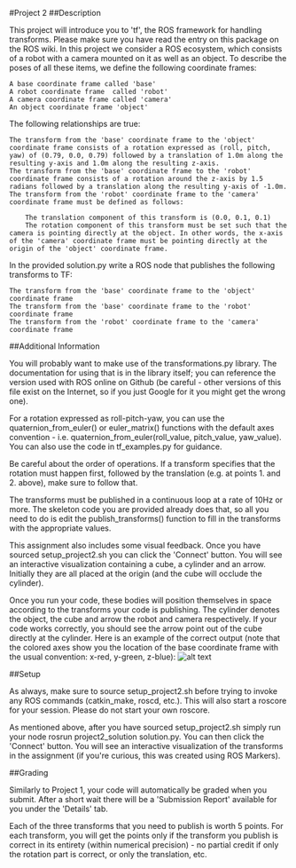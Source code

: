 #Project 2
##Description

This project will introduce you to 'tf', the ROS framework for handling transforms. Please make sure you have read the entry on this package on the ROS wiki. In this project we consider a ROS ecosystem, which consists of a robot with a camera mounted on it as well as an object. To describe the poses of all these items, we define the following coordinate frames:

    A base coordinate frame called 'base'
    A robot coordinate frame  called 'robot'
    A camera coordinate frame called 'camera'
    An object coordinate frame 'object'

The following relationships are true:

    The transform from the 'base' coordinate frame to the 'object' coordinate frame consists of a rotation expressed as (roll, pitch, yaw) of (0.79, 0.0, 0.79) followed by a translation of 1.0m along the resulting y-axis and 1.0m along the resulting z-axis. 
    The transform from the 'base' coordinate frame to the 'robot' coordinate frame consists of a rotation around the z-axis by 1.5 radians followed by a translation along the resulting y-axis of -1.0m. 
    The transform from the 'robot' coordinate frame to the 'camera' coordinate frame must be defined as follows:

        The translation component of this transform is (0.0, 0.1, 0.1)
        The rotation component of this transform must be set such that the camera is pointing directly at the object. In other words, the x-axis of the 'camera' coordinate frame must be pointing directly at the origin of the 'object' coordinate frame. 

In the provided solution.py write a ROS node that publishes the following transforms to TF:

    The transform from the 'base' coordinate frame to the 'object' coordinate frame 
    The transform from the 'base' coordinate frame to the 'robot' coordinate frame 
    The transform from the 'robot' coordinate frame to the 'camera' coordinate frame

##Additional Information

You will probably want to make use of the transformations.py library. The documentation for using that is in the library itself; you can reference the version used with ROS online on Github (be careful - other versions of this file exist on the Internet, so if you just Google for it you might get the wrong one).

For a rotation expressed as roll-pitch-yaw, you can use the quaternion_from_euler() or euler_matrix() functions with the default axes convention - i.e. quaternion_from_euler(roll_value, pitch_value, yaw_value). You can also use the code in tf_examples.py for guidance.

Be careful about the order of operations. If a transform specifies that the rotation must happen first, followed by the translation (e.g. at points 1. and 2. above), make sure to follow that.

The transforms must be published in a continuous loop at a rate of 10Hz or more. The skeleton code you are provided already does that, so all you need to do is edit the publish_transforms() function to fill in the transforms with the appropriate values. 

This assignment also includes some visual feedback. Once you have sourced setup_project2.sh you can click the 'Connect' button. You will see an interactive visualization containing a cube, a cylinder and an arrow. Initially they are all placed at the origin (and the cube will occlude the cylinder).

Once you run your code, these bodies will position themselves in space according to the transforms your code is publishing. The cylinder denotes the object, the cube and arrow the robot and camera respectively. If your code works correctly, you should see the arrow point out of the cube directly at the cylinder. Here is an example of the correct output (note that the colored axes show you the location of the base coordinate frame with the usual convention: x-red, y-green, z-blue):
![alt text](http://roam.me.columbia.edu/files/seasroamlab/imagecache/103x_P2_1.png)

##Setup

As always, make sure to source setup_project2.sh  before trying to invoke any ROS commands (catkin_make, roscd, etc.). This will also start a roscore for your session. Please do not start your own roscore.

As mentioned above, after you have sourced setup_project2.sh simply run your node rosrun project2_solution solution.py. You can then click the 'Connect' button. You will see an interactive visualization of the transforms in the assignment (if you're curious, this was created using ROS Markers).

##Grading

Similarly to Project 1, your code will automatically be graded when you submit. After a short wait there will be a 'Submission Report' available for you under the 'Details' tab.

Each of the three transforms that you need to publish is worth 5 points. For each transform, you will get the points only if the transform you publish is correct in its entirety (within numerical precision) - no partial credit if only the rotation part is correct, or only the translation, etc. 
